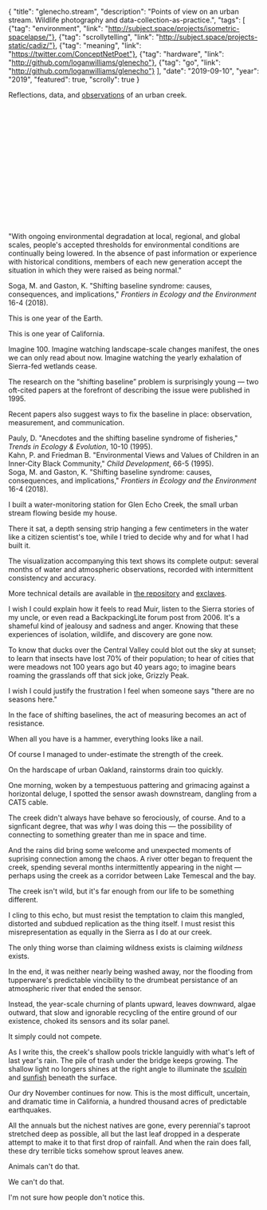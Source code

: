 {
"title": "glenecho.stream",
"description": "Points of view on an urban stream. Wildlife photography and data-collection-as-practice.",
"tags": [
{"tag": "environment", "link": "http://subject.space/projects/isometric-spacelapse/"},
{"tag": "scrollytelling", "link": "http://subject.space/projects-static/cadiz/"},
{"tag": "meaning", "link": "https://twitter.com/ConceptNetPoet"},
{"tag": "hardware", "link": "http://github.com/loganwilliams/glenecho"},
{"tag": "go", "link": "http://github.com/loganwilliams/glenecho"} ],
"date": "2019-09-10",
"year": "2019",
"featured": true,
"scrolly": true
}

<div class="intro">
  Reflections, data, and <a href="#observations">observations</a> of an urban
  creek.
</div>

<script src="https://unpkg.com/intersection-observer@0.5.1/intersection-observer.js"></script>
<script src="https://unpkg.com/scrollama"></script>
<script src="https://d3js.org/d3.v5.min.js"></script>
<script src="https://cdnjs.cloudflare.com/ajax/libs/moment.js/2.24.0/moment.min.js"></script>

<div id="vizcontainer">
  <div id="viz">
    <svg width="900" height="450"></svg>
    <div id="date">
      <div class="row date"><div class="datevalue"></div></div>
      <div class="row air">
        <div class="airt value"></div>
        <div class="airh value"></div>
        <div class="airv value"></div>
      </div>
      <div class="row water">
        <div class="watert value"></div>
        <div class="waterd value"></div>
        <div class="wateru value"></div>
      </div>
    </div>
  </div>
</div>

<div id="image">
  <img id="imageimg" />
</div>
<div id="text">
  <div class="block" step-data="shifting-baseline">
    <p>
      "With ongoing environmental degradation at local, regional, and global
      scales, people's accepted thresholds for environmental conditions are
      continually being lowered. In the absence of past information or
      experience with historical conditions, members of each new generation
      accept the situation in which they were raised as being normal."
    </p>
    <p class="citation">
      Soga, M. and Gaston, K. "Shifting baseline syndrome: causes, consequences,
      and implications," <em>Frontiers in Ecology and the Environment</em> 16-4
      (2018).
    </p>
  </div>
  <div
    class="block"
    step-data="earth-breathing"
    step-credit='Animation by <a href="http://www.datasketch.es/april/code/nadieh/">Nadieh Bremer</a>.'
  >
    <p>This is one year of the Earth.</p>
  </div>
  <div
    class="block"
    step-data="california-breathing"
    step-credit='Data from <a href="https://www.ospo.noaa.gov/Operations/GOES/15/index.html">NOAA&#39;s GOES-15</a>. For more, see <a hfref="http://fog.today/fogust">Fogust</a>.'
  >
    <p>This is one year of California.</p>
  </div>
  <div
    class="block"
    step-data="wetland-loss"
    step-credit="Carle, D. <em>Introduction to Water in California</em>. (2004)"
  >
    <p>
      Imagine 100. Imagine watching landscape-scale changes manifest, the ones we can only
      read about now. Imagine watching the yearly exhalation of
      Sierra-fed wetlands cease.
    </p>
  </div>
  <div class="block" step-data-type="viz" step-data="anywhere">
    <p>
      The research on the “shifting baseline” problem is surprisingly young —
      two oft-cited papers at the forefront of describing the issue were
      published in 1995.
    </p>
    <p>
      Recent papers also suggest ways to fix the baseline in place: observation,
      measurement, and communication.
    </p>
    <p class="citation">
      Pauly, D. "Anecdotes and the shifting baseline syndrome of fisheries,"
      <em>Trends in Ecology & Evolution</em>, 10-10 (1995).<br />
      Kahn, P. and Friedman B. "Environmental Views and Values of Children in an
      Inner‐City Black Community," <em>Child Development</em>, 66-5 (1995).<br />
      Soga, M. and Gaston, K. "Shifting baseline syndrome: causes, consequences,
      and implications," <em>Frontiers in Ecology and the Environment</em> 16-4
      (2018).
    </p>
  </div>
  <div class="block" step-data-type="viz" step-data="anywhere">
    <p>
      I built a water-monitoring station for Glen Echo Creek, the small urban
      stream flowing beside my house.
    </p>
    <p>
      There it sat, a depth sensing strip hanging a few centimeters in the water
      like a citizen scientist's toe, while I tried to decide why and for what I
      had built it.
    </p>
    <p>
      The visualization accompanying this text shows its complete output:
      several months of water and atmospheric observations, recorded with
      intermittent consistency and accuracy.
    </p>
    <p class="citation">
      More technical details are available in
      <a href="https://github.com/loganwilliams/glenecho">the repository</a> and
      <a href="http://exclav.es">exclaves</a>.
    </p>
  </div>
  <div
    class="block"
    step-data="grizzly"
    step-credit='Illustration by <a href="https://heydaybooks.com/book/a-state-of-change/">Laura Cunningham</a>. (It&#39;s a wonderful book!)'
  >
    <p>
      I wish I could explain how it feels to read Muir, listen to the Sierra
      stories of my uncle, or even read a BackpackingLite forum post from 2006.
      It's a shameful kind of jealousy and sadness and anger. Knowing that these
      experiences of isolation, wildlife, and discovery are gone now.
    </p>
    <p>
      To know that ducks over the Central Valley could blot out the sky at
      sunset; to learn that insects have lost 70% of their population; to hear of cities
    that were meadows not 100 years ago but 40 years ago; to imagine bears
      roaming the grasslands off that sick joke, Grizzly Peak.
    </p>
  </div>
  <div class="block" step-data="seasons">
    <p>
      I wish I could justify the frustration I feel when someone says
      "there are no seasons here."
    </p>
  </div>
  <div class="block" step-data="measuring">
    <p>
      In the face of shifting baselines, the act of measuring becomes an act of
      resistance.
    </p>
  </div>
  <div class="block" step-data="block-diagram">
    <p>
      When all you have is a hammer, everything looks like a nail.
    </p>
  </div>
  <div class="block" step-data="flood">
    <p>
      Of course I managed to under-estimate the strength of the creek.
    </p>
  </div>
  <div class="block" step-data="map">
    <p>
      On the hardscape of urban Oakland, rainstorms drain too quickly.
    </p>
  </div>
  <div class="block" step-data-type="viz" step-data="3600">
    <p>
      One morning, woken by a tempestuous pattering and grimacing against a
      horizontal deluge, I spotted the sensor awash downstream, dangling from a
      CAT5 cable.
    </p>
  </div>
  <div class="block" step-data="historic-map">
    <p>
      The creek didn't always have behave so ferociously, of course. And to a
      signficant degree, that was
      <em>why</em> I was doing this &mdash; the possibility of connecting to
      something greater than me in space and time.
    </p>
  </div>
  <div class="block" step-data="otter" step-data-type="video">
    <p>
      And the rains did bring some welcome and unexpected moments of suprising
      connection among the chaos. A river otter began to frequent the creek,
      spending several months intermittently appearing in the night &mdash;
      perhaps using the creek as a corridor between Lake Temescal and the bay.
    </p>
  </div>
  <div class="block" step-data="spacelapse">
    <p>
      The creek isn't wild, but it's far enough from our life to be something
      different.
    </p>
  </div>
  <div class="block" step-data="road">
    <p>
      I cling to this echo, but must resist the temptation to claim this
      mangled, distorted and subdued replication as the thing itself. I must
      resist this misrepresentation as equally in the Sierra as I do at our
      creek.
    </p>
    <p>
      The only thing worse than claiming wildness exists is claiming
      <em>wildness</em> exists.
    </p>
  </div>
  <div class="block" step-data="10900" step-data-type="viz">
    <p>
      In the end, it was neither nearly being washed away, nor the flooding from
      tupperware's predictable vincibility to the drumbeat persistance of an
      atmospheric river that ended the sensor.
    </p>
  </div>
  <div class="block" step-data="earth-churn" step-credit='<a href="https://livemap.mpgranch.com/v2/">MPG Ranch</a>'>
    <p>
      Instead, the year-scale churning of plants upward, leaves downward, algae
      outward, that slow and ignorable recycling of the entire ground of our
      existence, choked its sensors and its solar panel.
    </p>
    <p>It simply could not compete.</p>
  </div>
  <div class="block" step-data="sunfish" step-data-type="video">
    <p>
      As I write this, the creek's shallow pools trickle languidly with what's
      left of last year's rain. The pile of trash under the bridge keeps
      growing. The shallow light no longers shines at the right angle to
      illuminate the
      <a href="https://www.inaturalist.org/observations/29664665">sculpin</a>
      and
      <a href="https://www.inaturalist.org/observations/29664402">sunfish</a>
      beneath the surface.
    </p>
  </div>
  <div class="block" step-data="autumn">
    <p>
      Our dry November continues for now. This is the most difficult, uncertain,
      and dramatic time in California, a hundred thousand acres of predictable
      earthquakes.
    </p>
    <p>
      All the annuals but the nichest natives are gone, every perennial's
      taproot stretched deep as possible, all but the last leaf dropped in a
      desperate attempt to make it to that first drop of rainfall. And when the
      rain does fall, these dry terrible ticks somehow sprout leaves anew.
    </p>
  </div>
  <div class="block" step-data="raccoon" step-data-type="video">
    <p>
      Animals can't do that.
    </p>
    <p>We can't do that.</p>
    <p>I'm not sure how people don't notice this.</p>
  </div>

  <div class="block end" step-end="true" id="observations">
    <div id="videomatrix"></div>
  </div>
</div>

<script src="./viz.js"></script>
<script src="./scrolly.js"></script>
